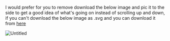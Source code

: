 I would prefer for you to remove download the below image and pic it to the side to get a good idea of what's going on instead of scrolling up and down, if you can't download the below image as .svg and you can download it from [here](https://drive.google.com/file/d/1DbljwmM86xUQ19K9jrQ5Ue8Q82-gUmo-/view?usp=sharing)

![Untitled](https://github.com/user-attachments/assets/0c7af53c-47ec-4235-924e-e4bc3493f684)

